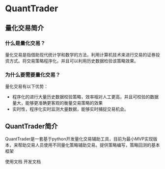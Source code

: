 # QuantTrader

## 量化交易简介
### 什么是量化交易？
量化交易是指借助现代统计学和数学的方法，利用计算机技术来进行交易的证券投资方式。将交易策略程序化，并且可以利用历史数据检验该策略效果。
### 为什么要需要量化交易？
量化交易有以下优势：
- 程序化的进行大量历史数据校验策略，效率相对人工更高，并且可校验的数据量大，能够更准确更客观的衡量交易策略的效果
- 实时性，程序化实时监测大量数据，能够实时捕捉交易机会。

## QuantTrader简介
QuantTrader是一套基于python开发量化交易辅助工具，目前为最小MVP实现版本，来帮助交易人员使用不同量化策略辅助交易。提供策略编写，策略回测的基本框架

使用文档
开发文档


